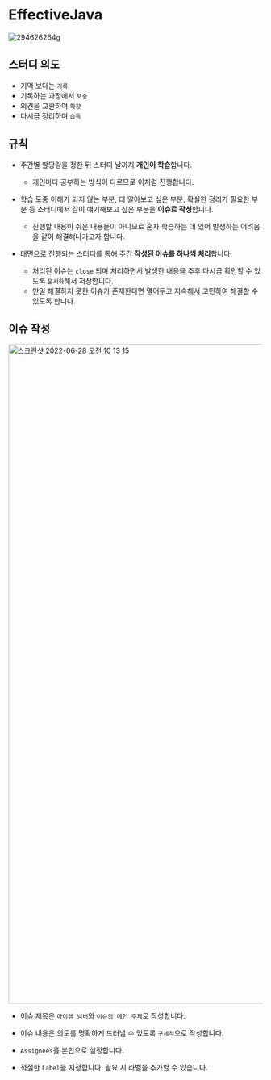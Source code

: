 # EffectiveJava

![294626264g](https://user-images.githubusercontent.com/78212016/176064068-4d2f1f1a-b014-4e98-abcd-0d14295acb6e.jpeg)

## 스터디 의도
- 기억 보다는 `기록`
- 기록하는 과정에서 `보충`
- 의견을 교환하며 `확장`
- 다시금 정리하며 `습득`

## 규칙
- 주간별 할당량을 정한 뒤 스터디 날까지 **개인이 학습**합니다.
  - 개인마다 공부하는 방식이 다르므로 이처럼 진행합니다.
  
- 학습 도중 이해가 되지 않는 부분, 더 알아보고 싶은 부분, 확실한 정리가 필요한 부분 등 스터디에서 같이 얘기해보고 싶은 부분을 **이슈로 작성**합니다.
  - 진행할 내용이 쉬운 내용들이 아니므로 혼자 학습하는 데 있어 발생하는 어려움을 같이 해결해나가고자 합니다.
  
- 대면으로 진행되는 스터디를 통해 주간 **작성된 이슈를 하나씩 처리**합니다.
  - 처리된 이슈는 `close` 되며 처리하면서 발생한 내용을 추후 다시금 확인할 수 있도록 `문서화`해서 저장합니다.
  - 만일 해결하지 못한 이슈가 존재한다면 열어두고 지속해서 고민하여 해결할 수 있도록 합니다.

## 이슈 작성

<img width="1307" alt="스크린샷 2022-06-28 오전 10 13 15" src="https://user-images.githubusercontent.com/78212016/176066055-170e0c33-c2e5-4aa9-9906-a2c35899ff93.png">

- 이슈 제목은 `아이템 넘버`와 `이슈의 메인 주제`로 작성합니다.

- 이슈 내용은 의도를 명확하게 드러낼 수 있도록 `구체적`으로 작성합니다.

- `Assignees`를 본인으로 설정합니다.

- 적절한 `Label`을 지정합니다. 필요 시 라벨을 추가할 수 있습니다.
